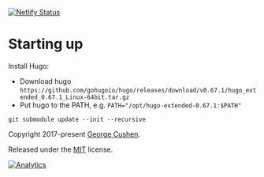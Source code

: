 [![Netlify Status](https://api.netlify.com/api/v1/badges/43871707-2fbc-4fbd-877a-b0195491fccf/deploy-status)](https://app.netlify.com/sites/raganos-suo/deploys)

# Starting up

Install Hugo:
- Download hugo `https://github.com/gohugoio/hugo/releases/download/v0.67.1/hugo_extended_0.67.1_Linux-64bit.tar.gz`
- Put hugo to the PATH, e.g. `PATH="/opt/hugo-extended-0.67.1:$PATH"`

```
git submodule update --init --recursive
```

Copyright 2017-present [George Cushen](https://georgecushen.com).

Released under the [MIT](https://github.com/sourcethemes/academic-kickstart/blob/master/LICENSE.md) license.

[![Analytics](https://ga-beacon.appspot.com/UA-78646709-2/academic-kickstart/readme?pixel)](https://github.com/igrigorik/ga-beacon)
